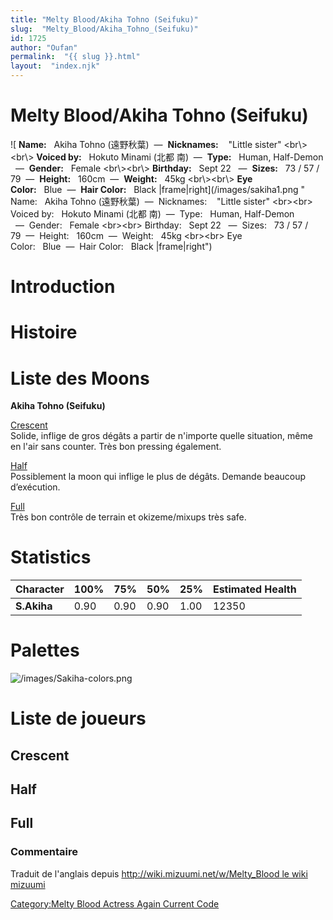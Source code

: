 ```yaml
---
title: "Melty Blood/Akiha Tohno (Seifuku)"
slug:  "Melty_Blood/Akiha_Tohno_(Seifuku)"
id: 1725
author: "Oufan"
permalink:  "{{ slug }}.html"
layout:  "index.njk"
---
```


# Melty Blood/Akiha Tohno (Seifuku)

![ **Name:**   Akiha Tohno (遠野秋葉)  —  **Nicknames:**    "Little
sister" \<br\\\>\<br\\\> **Voiced by:**   Hokuto Minami (北都
南)  —  **Type:**   Human, Half-Demon   —  **Gender:**   Female
\<br\\\>\<br\\\> **Birthday:**   Sept 22   —  **Sizes:**   73 / 57 /
79  —  **Height:**   160cm  —  **Weight:**   45kg \<br\\\>\<br\\\> **Eye
Color:**   Blue  —  **Hair Color:**   Black
\|frame\|right](/images/sakiha1.png " Name:   Akiha Tohno (遠野秋葉)  —  Nicknames:    "Little sister" <br\><br\> Voiced by:   Hokuto Minami (北都 南)  —  Type:   Human, Half-Demon   —  Gender:   Female <br\><br\> Birthday:   Sept 22   —  Sizes:   73 / 57 / 79  —  Height:   160cm  —  Weight:   45kg <br\><br\> Eye Color:   Blue  —  Hair Color:   Black |frame|right")

# Introduction

# Histoire

# Liste des Moons

**Akiha Tohno (Seifuku)**

[Crescent](Melty_Blood/Akiha_Tohno_(Seifuku)/Crescent_Moon "wikilink")  
Solide, inflige de gros dégâts a partir de n'importe quelle situation,
même en l'air sans counter. Très bon pressing également.

[Half](Melty_Blood/Akiha_Tohno_(Seifuku)/Half_Moon "wikilink")  
Possiblement la moon qui inflige le plus de dégâts. Demande beaucoup
d’exécution.

[Full](Melty_Blood/Akiha_Tohno_(Seifuku)/Full_Moon "wikilink")  
Très bon contrôle de terrain et okizeme/mixups très safe.

# Statistics

| Character   | 100% | 75%  | 50%  | 25%  | Estimated Health |
|-------------|------|------|------|------|------------------|
| **S.Akiha** | 0.90 | 0.90 | 0.90 | 1.00 | 12350            |

# Palettes

![](/images/Sakiha-colors.png "/images/Sakiha-colors.png")

# Liste de joueurs

## Crescent

## Half

## Full

### Commentaire

Traduit de l'anglais depuis [http://wiki.mizuumi.net/w/Melty_Blood le
wiki
mizuumi](http://wiki.mizuumi.net/w/Melty_Blood_le_wiki_mizuumi "wikilink")

[Category:Melty Blood Actress Again Current
Code](Category:Melty_Blood_Actress_Again_Current_Code "wikilink")
